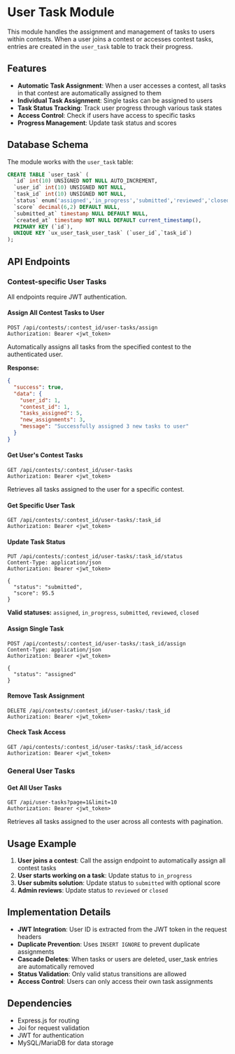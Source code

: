 # User Task Module

This module handles the assignment and management of tasks to users within contests. When a user joins a contest or accesses contest tasks, entries are created in the `user_task` table to track their progress.

## Features

- **Automatic Task Assignment**: When a user accesses a contest, all tasks in that contest are automatically assigned to them
- **Individual Task Assignment**: Single tasks can be assigned to users
- **Task Status Tracking**: Track user progress through various task states
- **Access Control**: Check if users have access to specific tasks
- **Progress Management**: Update task status and scores

## Database Schema

The module works with the `user_task` table:

```sql
CREATE TABLE `user_task` (
  `id` int(10) UNSIGNED NOT NULL AUTO_INCREMENT,
  `user_id` int(10) UNSIGNED NOT NULL,
  `task_id` int(10) UNSIGNED NOT NULL,
  `status` enum('assigned','in_progress','submitted','reviewed','closed') DEFAULT 'assigned',
  `score` decimal(6,2) DEFAULT NULL,
  `submitted_at` timestamp NULL DEFAULT NULL,
  `created_at` timestamp NOT NULL DEFAULT current_timestamp(),
  PRIMARY KEY (`id`),
  UNIQUE KEY `ux_user_task_user_task` (`user_id`,`task_id`)
);
```

## API Endpoints

### Contest-specific User Tasks

All endpoints require JWT authentication.

#### Assign All Contest Tasks to User
```http
POST /api/contests/:contest_id/user-tasks/assign
Authorization: Bearer <jwt_token>
```

Automatically assigns all tasks from the specified contest to the authenticated user.

**Response:**
```json
{
  "success": true,
  "data": {
    "user_id": 1,
    "contest_id": 1,
    "tasks_assigned": 5,
    "new_assignments": 3,
    "message": "Successfully assigned 3 new tasks to user"
  }
}
```

#### Get User's Contest Tasks
```http
GET /api/contests/:contest_id/user-tasks
Authorization: Bearer <jwt_token>
```

Retrieves all tasks assigned to the user for a specific contest.

#### Get Specific User Task
```http
GET /api/contests/:contest_id/user-tasks/:task_id
Authorization: Bearer <jwt_token>
```

#### Update Task Status
```http
PUT /api/contests/:contest_id/user-tasks/:task_id/status
Content-Type: application/json
Authorization: Bearer <jwt_token>

{
  "status": "submitted",
  "score": 95.5
}
```

**Valid statuses:** `assigned`, `in_progress`, `submitted`, `reviewed`, `closed`

#### Assign Single Task
```http
POST /api/contests/:contest_id/user-tasks/:task_id/assign
Content-Type: application/json
Authorization: Bearer <jwt_token>

{
  "status": "assigned"
}
```

#### Remove Task Assignment
```http
DELETE /api/contests/:contest_id/user-tasks/:task_id
Authorization: Bearer <jwt_token>
```

#### Check Task Access
```http
GET /api/contests/:contest_id/user-tasks/:task_id/access
Authorization: Bearer <jwt_token>
```

### General User Tasks

#### Get All User Tasks
```http
GET /api/user-tasks?page=1&limit=10
Authorization: Bearer <jwt_token>
```

Retrieves all tasks assigned to the user across all contests with pagination.

## Usage Example

1. **User joins a contest**: Call the assign endpoint to automatically assign all contest tasks
2. **User starts working on a task**: Update status to `in_progress`
3. **User submits solution**: Update status to `submitted` with optional score
4. **Admin reviews**: Update status to `reviewed` or `closed`

## Implementation Details

- **JWT Integration**: User ID is extracted from the JWT token in the request headers
- **Duplicate Prevention**: Uses `INSERT IGNORE` to prevent duplicate assignments
- **Cascade Deletes**: When tasks or users are deleted, user_task entries are automatically removed
- **Status Validation**: Only valid status transitions are allowed
- **Access Control**: Users can only access their own task assignments

## Dependencies

- Express.js for routing
- Joi for request validation
- JWT for authentication
- MySQL/MariaDB for data storage